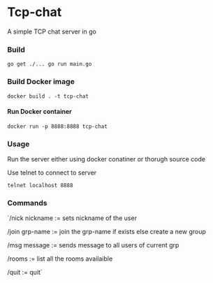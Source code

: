 # Tcp-chat

A simple TCP chat server in go

### Build

`go get ./...
go run main.go`

### Build Docker image

`docker build . -t tcp-chat`

#### Run Docker container

`docker run -p 8888:8888 tcp-chat`

### Usage
Run the server either using docker conatiner or thorugh source code

Use telnet to connect to server 

`telnet localhost 8888`

### Commands

`/nick nickname := sets nickname of the user

/join grp-name := join the grp-name if exists else create a new group

/msg message := sends message to all users of current grp

/rooms := list all the rooms availaible

/quit := quit`

